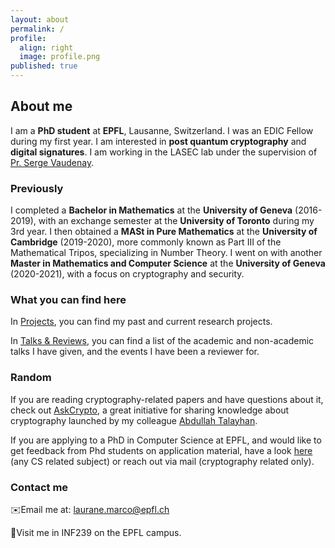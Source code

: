 ```yaml
---
layout: about
permalink: /
profile:
  align: right
  image: profile.png
published: true
---
```


## About me 
I am a **PhD student** at **EPFL**, Lausanne, Switzerland. I was an EDIC Fellow during my first year.
I am interested in **post quantum cryptography** and **digital signatures**. 
I am working in the LASEC lab under the supervision of [Pr. Serge Vaudenay](https://lasec.epfl.ch/people/vaudenay/). 

### Previously

I completed a **Bachelor in Mathematics** at the **University of Geneva** (2016-2019), with an exchange semester at the **University of Toronto** during my 3rd year.
I then obtained a **MASt in Pure Mathematics** at the **University of Cambridge** (2019-2020), more commonly known as Part III of the Mathematical Tripos, specializing in Number Theory. 
I went on with another **Master in Mathematics and Computer Science** at the **University of Geneva** (2020-2021), with a focus on cryptography and security.

### What you can find here 
In [Projects](https://lauranemarco.github.io/projects/), you can find my past and current research projects. 

In [Talks & Reviews](https://lauranemarco.github.io/talksreviews), you can find a list of the academic and non-academic talks I have given, and the events I have been a reviewer for.

### Random 
If you are reading cryptography-related papers and have questions about it, check out [AskCrypto](https://askcryp.to), a great initiative for sharing knowledge about cryptography launched by my colleague [Abdullah Talayhan](https://www.abdullahtalayhan.com).

If you are applying to a PhD in Computer Science at EPFL, and would like to get feedback from Phd students on application material, have a look [here](https://epic-guide.github.io/ramp) (any CS related subject) or reach out via mail (cryptography related only). 

### Contact me 
✉️Email me at: laurane.marco@epfl.ch 

📍Visit me in INF239 on the EPFL campus.  
